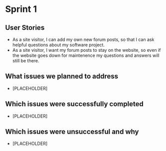 # Sprint 1
## User Stories
- As a site visitor, I can add my own new forum posts, so that I can ask helpful questions about my software project.
- As a site visitor, I want my forum posts to stay on the website, so even if the website goes down for maintenence my questions and answers will still be there.
## What issues we planned to address
- [PLACEHOLDER]
## Which issues were successfully completed
- [PLACEHOLDER]
## Which issues were unsuccessful and why
- [PLACEHOLDER]
